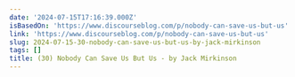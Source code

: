 ```yaml
---
date: '2024-07-15T17:16:39.000Z'
isBasedOn: 'https://www.discourseblog.com/p/nobody-can-save-us-but-us'
link: 'https://www.discourseblog.com/p/nobody-can-save-us-but-us'
slug: 2024-07-15-30-nobody-can-save-us-but-us-by-jack-mirkinson
tags: []
title: (30) Nobody Can Save Us But Us - by Jack Mirkinson
---
```

 
